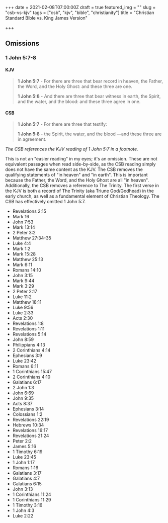 +++
date = 2021-02-08T07:00:00Z
draft = true
featured_img = ""
slug = "csb-vs-kjv"
tags = ["csb", "kjv", "bible", "christianity"]
title = "Christian Standard Bible vs. King James Version"

+++
## Omissions

### 1 John 5:7-8

#### KJV

> **1 John 5:7** - For there are three that bear record in heaven, the Father, the Word, and the Holy Ghost: and these three are one.
>
> **1 John 5:8** - And there are three that bear witness in earth, the Spirit, and the water, and the blood: and these three agree in one.

#### CSB

> **1 John 5:7** - For there are three that testify:
>
> **1 John 5:8** - the Spirit, the water, and the blood ​— ​and these three are in agreement.

_The CSB references the KJV reading of 1 John 5:7 in a footnote._ 

This is not an "easier reading" in my eyes; it's an omission. These are not equivalent passages when read side-by-side, as the CSB reading simply does not have the same content as the KJV. The CSB removes the qualifying statements of "in heaven" and "in earth".  This is important because the Father, the Word, and the Holy Ghost are all "in heaven". Additionally, the CSB removes a reference to The Trinity. The first verse in the KJV is both a record of The Trinity (aka Triune God/Godhead) in the early church, as well as a fundamental element of Christian Theology.  The CSB has effectively omitted 1 John 5:7.

* Revelations 2:15
* Mark 16
* John 7:53
* Mark 13:14
* 2 Peter 3:2
* Matthew 27:34-35
* Luke 4:4
* Mark 1:2
* Mark 15:28
* Matthew 25:13
* Mark 6:11
* Romans 14:10
* John 3:15
* Mark 9:44
* Mark 3:29
* 2 Peter 2:17
* Luke 11:2
* Matthew 18:11
* Luke 9:56
* Luke 2:33
* Acts 2:30
* Revelations 1:8
* Revelations 1:11
* Revelations  5:14
* John 8:59
* Philippians 4:13
* 2 Corinthians 4:14
* Ephesians 3:9
* Luke 23:42
* Romans 6:11
* 1 Corinthians 15:47
* 2 Corinthians 4:10
* Galatians 6:17
* 2 John 1:3
* John 6:69
* John 9:35
* Acts 8:37
* Ephesians 3:14
* Colossians 1:2
* Revelations 22:19
* Hebrews 10:34
* Revelations 16:17
* Revelations 21:24
* Peter 2:2
* James 5:16
* 1 Timothy 6:19
* Luke 23:45
* 1 John 1:17
* Romans 1:16
* Galatians 3:17
* Galatians 4:7
* Galatians 6:15
* John 3:13
* 1 Corinthians 11:24
* 1 Corinthians 11:29
* 1 Timothy 3:16
* 1 John 4:3
* Luke 2:22